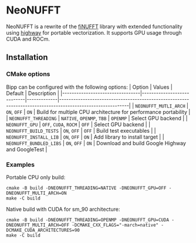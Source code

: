 # NeoNUFFT

NeoNUFFT is a rewrite of the [fiNUFFT](https://github.com/flatironinstitute/finufft) library with extended functionality using [highway](https://github.com/google/highway) for portable vectorization. It supports GPU usage through CUDA and ROCm.

## Installation

### CMake options
Bipp can be configured with the following options:
| Option                          |  Values                    | Default     | Description                                                                                               |
|---------------------------------|----------------------------|-------------|-----------------------------------------------------------------------------------------------------------|
| `NEONUFFT_MUTLI_ARCH`           |  `ON`, `OFF`               | `ON`        | Build for multiple CPU architecture for performance portability                                           |
| `NEONUFFT_THREADING`            |  `NATIVE`, `OPENMP`, `TBB` | `OPENMP`    | Select GPU backend                                                                                        |
| `NEONUFFT_GPU`                  |  `OFF`, `CUDA`, `ROCM`     | `OFF`       | Select GPU backend                                                                                        |
| `NEONUFFT_BUILD_TESTS`          |  `ON`, `OFF`               | `OFF`       | Build test executables                                                                                    |
| `NEONUFFT_INSTALL_LIB`          |  `ON`, `OFF`               | `ON`        | Add library to install target                                                                             |
| `NEONUFFT_BUNDLED_LIBS`         |  `ON`, `OFF`               | `ON`        | Download and build Google Highway and GoogleTest                                                          |


### Examples

Portable CPU only build:
```
cmake -B build -DNEONUFFT_THREADING=NATIVE -DNEONUFFT_GPU=OFF -DNEONUFFT_MULTI_ARCH=ON
make -C build
```


Native build with CUDA for sm_90 architecture:
```
cmake -B build -DNEONUFFT_THREADING=OPENMP -DNEONUFFT_GPU=CUDA -DNEONUFFT_MULTI_ARCH=OFF -DCMAKE_CXX_FLAGS="-march=native" -DCMAKE_CUDA_ARCHITECTURES=90
make -C build
```
